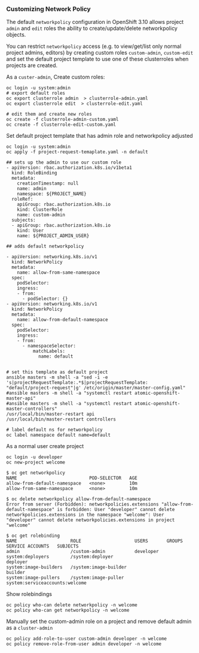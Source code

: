 ### Customizing Network Policy

The default `networkpolicy` configuration in OpenShift 3.10 allows project `admin` and `edit` roles
the ability to create/update/delete networkpolicy objects.

You can restrict `networkpolicy` access (e.g. to view/get/list only normal project admins, editors)
by creating custom roles `custom-admin`, `custom-edit` and set the default project template to use
one of these clusterroles when projects are created.

As a `custer-admin`, Create custom roles:

```
oc login -u system:admin
# export default roles
oc export clusterrole admin  > clusterrole-admin.yaml
oc export clusterrole edit  > clusterrole-edit.yaml

# edit them and create new roles
oc create -f clusterrole-admin-custom.yaml
oc create -f clusterrole-edit-custom.yaml
```

Set default project template that has admin role and networkpolicy adjusted

```
oc login -u system:admin
oc apply -f project-request-temaplate.yaml -n default

## sets up the admin to use our custom role
- apiVersion: rbac.authorization.k8s.io/v1beta1
  kind: RoleBinding
  metadata:
    creationTimestamp: null
    name: admin
    namespace: ${PROJECT_NAME}
  roleRef:
    apiGroup: rbac.authorization.k8s.io
    kind: ClusterRole
    name: custom-admin
  subjects:
  - apiGroup: rbac.authorization.k8s.io
    kind: User
    name: ${PROJECT_ADMIN_USER}

## adds default networkpolicy

- apiVersion: networking.k8s.io/v1
  kind: NetworkPolicy
  metadata:
    name: allow-from-same-namespace
  spec:
    podSelector:
    ingress:
    - from:
      - podSelector: {}
- apiVersion: networking.k8s.io/v1
  kind: NetworkPolicy
  metadata:
    name: allow-from-default-namespace
  spec:
    podSelector:
    ingress:
    - from:
      - namespaceSelector:
          matchLabels:
            name: default


# set this template as default project
ansible masters -m shell -a "sed -i -e 's|projectRequestTemplate:.*$|projectRequestTemplate: "default/project-request"|g' /etc/origin/master/master-config.yaml"
#ansible masters -m shell -a "systemctl restart atomic-openshift-master-api"
#ansible masters -m shell -a "systemctl restart atomic-openshift-master-controllers"
/usr/local/bin/master-restart api
/usr/local/bin/master-restart controllers

# label default ns for networkpolicy
oc label namespace default name=default
```

As a normal user create project

```
oc login -u developer
oc new-project welcome

$ oc get networkpolicy
NAME                           POD-SELECTOR   AGE
allow-from-default-namespace   <none>         10m
allow-from-same-namespace      <none>         10m

$ oc delete networkpolicy allow-from-default-namespace
Error from server (Forbidden): networkpolicies.extensions "allow-from-default-namespace" is forbidden: User "developer" cannot delete networkpolicies.extensions in the namespace "welcome": User "developer" cannot delete networkpolicies.extensions in project "welcome"

$ oc get rolebinding
NAME                    ROLE                    USERS       GROUPS                           SERVICE ACCOUNTS   SUBJECTS
admin                   /custom-admin           developer
system:deployers        /system:deployer                                                     deployer
system:image-builders   /system:image-builder                                                builder
system:image-pullers    /system:image-puller                system:serviceaccounts:welcome
```

Show rolebindings

```
oc policy who-can delete networkpolicy -n welcome
oc policy who-can get networkpolicy -n welcome
```

Manually set the custom-admin role on a project and remove default admin as a `cluster-admin`

```
oc policy add-role-to-user custom-admin developer -n welcome
oc policy remove-role-from-user admin developer -n welcome
```
